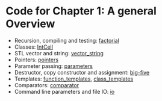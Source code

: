 # Code for Chapter 1: A general Overview


* Recursion, compiling and testing: [factorial](factorial)
* Classes: [IntCell](IntCell)
* STL vector and string: [vector_string](vector_string)
* Pointers: [pointers](pointers)
* Parameter passing: [parameters](parameters)
* Destructor, copy constructor and assignment: [big-five](big-five)
* Templates: [function_templates](function_templates), [class_templates](class_templates)
* Comparators: [comparator](comparator)
* Command line parameters and file IO: [io](io)
